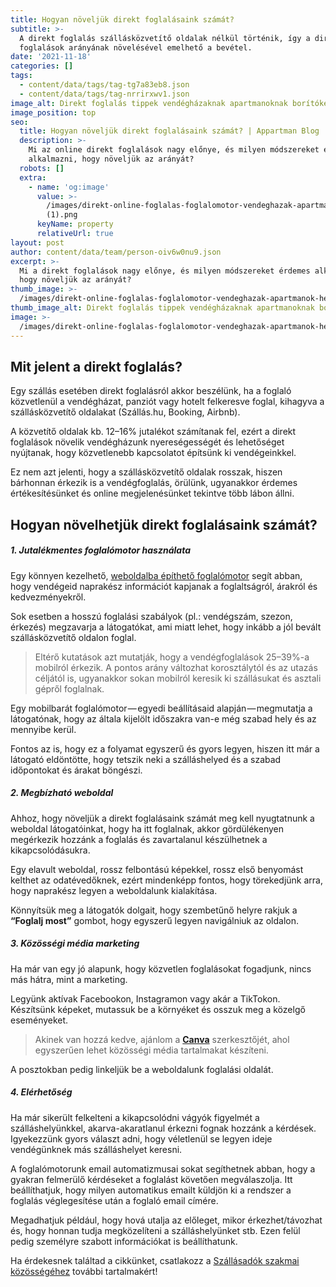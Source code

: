```yaml
---
title: Hogyan növeljük direkt foglalásaink számát?
subtitle: >-
  A direkt foglalás szállásközvetítő oldalak nélkül történik, így a direkt
  foglalások arányának növelésével emelhető a bevétel.
date: '2021-11-18'
categories: []
tags:
  - content/data/tags/tag-tg7a83eb8.json
  - content/data/tags/tag-nrrirxwv1.json
image_alt: Direkt foglalás tippek vendégházaknak apartmanoknak borítókép
image_position: top
seo:
  title: Hogyan növeljük direkt foglalásaink számát? | Appartman Blog
  description: >-
    Mi az online direkt foglalások nagy előnye, és milyen módszereket érdemes
    alkalmazni, hogy növeljük az arányát?
  robots: []
  extra:
    - name: 'og:image'
      value: >-
        /images/direkt-online-foglalas-foglalomotor-vendeghazak-apartmanok-og
        (1).png
      keyName: property
      relativeUrl: true
layout: post
author: content/data/team/person-oiv6w0nu9.json
excerpt: >-
  Mi a direkt foglalások nagy előnye, és milyen módszereket érdemes alkalmazni,
  hogy növeljük az arányát?
thumb_image: >-
  /images/direkt-online-foglalas-foglalomotor-vendeghazak-apartmanok-hero-0d68d9a2.png
thumb_image_alt: Direkt foglalás tippek vendégházaknak apartmanoknak borítókép
image: >-
  /images/direkt-online-foglalas-foglalomotor-vendeghazak-apartmanok-hero-0d68d9a2.png
---
```

## Mit jelent a direkt foglalás?

Egy szállás esetében direkt foglalásról akkor beszélünk, ha a foglaló közvetlenül a vendégházat, panziót vagy hotelt felkeresve foglal, kihagyva a szállásközvetítő oldalakat (Szállás.hu, Booking, Airbnb).

A közvetítő oldalak kb. 12–16% jutalékot számítanak fel, ezért a direkt foglalások növelik vendégházunk nyereségességét és lehetőséget nyújtanak, hogy közvetlenebb kapcsolatot építsünk ki vendégeinkkel.

Ez nem azt jelenti, hogy a szállásközvetítő oldalak rosszak, hiszen bárhonnan érkezik is a vendégfoglalás, örülünk, ugyanakkor érdemes értékesítésünket és online megjelenésünket tekintve több lábon állni.

## Hogyan növelhetjük direkt foglalásaink számát?

##### **1. Jutalékmentes foglalómotor használata**

Egy könnyen kezelhető, [weboldalba építhető foglalómotor](https://appartman.hu/blog/maganszallashely-jutalekmentes-foglalomotor-naptarszinkronnal/) segít abban, hogy vendégeid naprakész információt kapjanak a foglaltságról, árakról és kedvezményekről.

Sok esetben a hosszú foglalási szabályok (pl.: vendégszám, szezon, érkezés) megzavarja a látogatókat, ami miatt lehet, hogy inkább a jól bevált szállásközvetítő oldalon foglal.

> Eltérő kutatások azt mutatják, hogy a vendégfoglalások 25–39%-a mobilról érkezik. A pontos arány változhat korosztálytól és az utazás céljától is, ugyanakkor sokan mobilról keresik ki szállásukat és asztali gépről foglalnak.

Egy mobilbarát foglalómotor — egyedi beállításaid alapján — megmutatja a látogatónak, hogy az általa kijelölt időszakra van-e még szabad hely és az mennyibe kerül.

Fontos az is, hogy ez a folyamat egyszerű és gyors legyen, hiszen itt már a látogató eldöntötte, hogy tetszik neki a szálláshelyed és a szabad időpontokat és árakat böngészi.

##### **2. Megbízható weboldal**

Ahhoz, hogy növeljük a direkt foglalásaink számát meg kell nyugtatnunk a weboldal látogatóinkat, hogy ha itt foglalnak, akkor gördülékenyen megérkezik hozzánk a foglalás és zavartalanul készülhetnek a kikapcsolódásukra.

Egy elavult weboldal, rossz felbontású képekkel, rossz első benyomást kelthet az odatévedőknek, ezért mindenképp fontos, hogy törekedjünk arra, hogy naprakész legyen a weboldalunk kialakítása.

Könnyítsük meg a látogatók dolgait, hogy szembetűnő helyre rakjuk a **“Foglalj most”** gombot, hogy egyszerű legyen navigálniuk az oldalon.

##### **3. Közösségi média marketing**

Ha már van egy jó alapunk, hogy közvetlen foglalásokat fogadjunk, nincs más hátra, mint a marketing.

Legyünk aktívak Facebookon, Instagramon vagy akár a TikTokon. Készítsünk képeket, mutassuk be a környéket és osszuk meg a közelgő eseményeket.

> Akinek van hozzá kedve, ajánlom a [**Canva**](https://www.canva.com/) szerkesztőjét, ahol egyszerűen lehet közösségi média tartalmakat készíteni.

A posztokban pedig linkeljük be a weboldalunk foglalási oldalát.

##### **4. Elérhetőség**

Ha már sikerült felkelteni a kikapcsolódni vágyók figyelmét a szálláshelyünkkel, akarva-akaratlanul érkezni fognak hozzánk a kérdések. Igyekezzünk gyors választ adni, hogy véletlenül se legyen ideje vendégünknek más szálláshelyet keresni.

A foglalómotorunk email automatizmusai sokat segíthetnek abban, hogy a gyakran felmerülő kérdéseket a foglalást követően megválaszolja. Itt beállíthatjuk, hogy milyen automatikus emailt küldjön ki a rendszer a foglalás véglegesítése után a foglaló email címére. 

Megadhatjuk például, hogy hová utalja az előleget, mikor érkezhet/távozhat és, hogy honnan tudja megközelíteni a szálláshelyünket stb. Ezen felül pedig személyre szabott információkat is beállíthatunk.

Ha érdekesnek találtad a cikkünket, csatlakozz a [Szállásadók szakmai közösségéhez](https://www.facebook.com/szallasadokkozossege) további tartalmakért!
